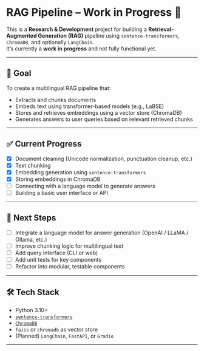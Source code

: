 # RAG Pipeline – Work in Progress 🚧

This is a **Research & Development** project for building a **Retrieval-Augmented Generation (RAG)** pipeline using `sentence-transformers`, `ChromaDB`, and optionally `LangChain`.  
It’s currently a **work in progress** and not fully functional yet.

---

## 📌 Goal

To create a multilingual RAG pipeline that:
- Extracts and chunks documents
- Embeds text using transformer-based models (e.g., LaBSE)
- Stores and retrieves embeddings using a vector store (ChromaDB)
- Generates answers to user queries based on relevant retrieved chunks

---

## ✅ Current Progress

- [x] Document cleaning (Unicode normalization, punctuation cleanup, etc.)
- [x] Text chunking
- [x] Embedding generation using `sentence-transformers`
- [x] Storing embeddings in ChromaDB
- [ ] Connecting with a language model to generate answers
- [ ] Building a basic user interface or API

---

## 🚧 Next Steps

- [ ] Integrate a language model for answer generation (OpenAI / LLaMA / Ollama, etc.)
- [ ] Improve chunking logic for multilingual text
- [ ] Add query interface (CLI or web)
- [ ] Add unit tests for key components
- [ ] Refactor into modular, testable components

---

## 🛠️ Tech Stack

- Python 3.10+
- [`sentence-transformers`](https://www.sbert.net/)
- [`ChromaDB`](https://www.trychroma.com/)
- `faiss` or `chromadb` as vector store
- (Planned) `LangChain`, `FastAPI`, or `Gradio`

---
